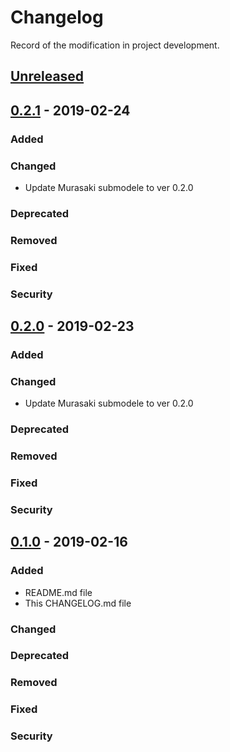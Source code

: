 # Changelog
Record of the modification in project development.

## [Unreleased]
## [0.2.1] - 2019-02-24

### Added
### Changed
- Update Murasaki submodele to ver 0.2.0

### Deprecated
### Removed
### Fixed
### Security
## [0.2.0] - 2019-02-23

### Added
### Changed
- Update Murasaki submodele to ver 0.2.0

### Deprecated
### Removed
### Fixed
### Security
## [0.1.0] - 2019-02-16

### Added
 - README.md file
 - This CHANGELOG.md file

### Changed

### Deprecated
### Removed
### Fixed
### Security

[Unreleased]: https://github.com/suikan4github/murasaki_samples/compare/v0.2.1...develop
[0.2.1]: https://github.com/suikan4github/murasaki_samples/compare/v0.2.0...v0.2.1
[0.2.0]: https://github.com/suikan4github/murasaki_samples/compare/v0.1.0...v0.2.0
[0.1.0]: https://github.com/suikan4github/murasaki_samples/compare/v0.0.0...v0.1.0
